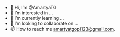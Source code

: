 - 👋 Hi, I’m @AmartyaTG
- 👀 I’m interested in ...
- 🌱 I’m currently learning ...
- 💞️ I’m looking to collaborate on ...
- 📫 How to reach me amartyatgopi123@gmail.com.

<!---
AmartyaTG/AmartyaTG is a ✨ special ✨ repository because its `README.md` (this file) appears on your GitHub profile.
You can click the Preview link to take a look at your changes.
--->
